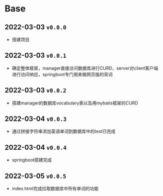 # Base

## 2022-03-03 `v0.0.0`

- 搭建项目

## 2022-03-03 `v0.0.1`

- 确定整体框架，manager直接访问数据库进行CURD，server对client客户端进行访问响应，springboot专门用来做网页版的背词

## 2022-03-03 `v0.0.2`

- 搭建manager的数据库vocabulary表以及用mybatis框架的CURD

## 2022-03-04 `v0.0.3`

- 通过拼接字符串添加英语单词到数据库中的test已完成

## 2022-03-04 `v0.0.4`

- springboot搭建完成

## 2022-03-05 `v0.0.5`

- index.html完成拉取数据库中所有单词的功能